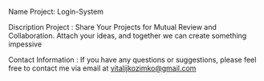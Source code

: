 
Name Project: Login-System

Discription Project : Share Your Projects for Mutual Review and Collaboration. Attach your ideas, and together we can create something impessive

Contact Information : If you have any  questions or suggestions, please feel free to contact me via email at vitalijkozimko@gmail.com

